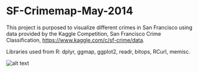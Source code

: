# SF-Crimemap-May-2014
This project is purposed to visualize different crimes in San Francisco using data provided by the Kaggle Competition, San Francisco Crime Classification, https://www.kaggle.com/c/sf-crime/data.

Libraries used from R: dplyr, ggmap, ggplot2, readr, bitops, RCurl, memisc.

![alt text](https://github.com/RyanKopa/SF-Crimemap-May-2014/blob/master/sf_top_crimes_map.png "SF Crime Map")
